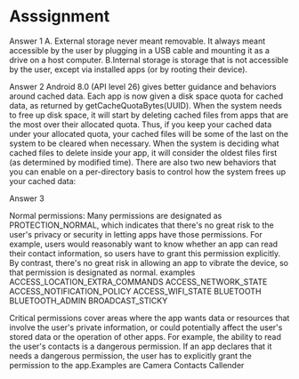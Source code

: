 # Asssignment

Answer 1 
A. External storage never meant removable. It always meant accessible by the user by plugging in a USB cable and mounting it as a drive on a host computer.
B.Internal storage is storage that is not accessible by the user, except via installed apps (or by rooting their device).

Answer 2
Android 8.0 (API level 26) gives better guidance and behaviors around cached data. Each app is now given a disk space quota for cached data, as returned by getCacheQuotaBytes(UUID).
When the system needs to free up disk space, it will start by deleting cached files from apps that are the most over their allocated quota. Thus, if you keep your cached data under your allocated quota, your cached files will be some of the last on the system to be cleared when necessary. When the system is deciding what cached files to delete inside your app, it will consider the oldest files first (as determined by modified time).
There are also two new behaviors that you can enable on a per-directory basis to control how the system frees up your cached data:

Answer 3

Normal permissions:
Many permissions are designated as PROTECTION_NORMAL, which indicates that there's 
no great risk to the user's privacy or security in letting apps have those permissions. 
For example, users would reasonably want to know whether an app can read their contact 
information, so users have to grant this permission explicitly. By contrast, there's no
great risk in allowing an app to vibrate the device, 
so that permission is designated as normal. examples
ACCESS_LOCATION_EXTRA_COMMANDS
ACCESS_NETWORK_STATE
ACCESS_NOTIFICATION_POLICY
ACCESS_WIFI_STATE
BLUETOOTH
BLUETOOTH_ADMIN
BROADCAST_STICKY


Critical permissions
cover areas where the app wants data or resources that involve the user's private information, 
or could potentially affect the user's stored data or the operation of other apps. For example,
the ability to read the user's contacts is a dangerous permission. If an app declares that it 
needs a dangerous permission, the user has to explicitly grant the permission to the app.Examples are
Camera
Contacts
Callender
